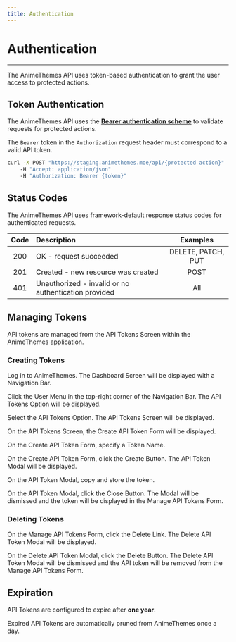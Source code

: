 ```yaml
---
title: Authentication
---
```


# Authentication

---

The AnimeThemes API uses token-based authentication to grant the user access to protected actions.

## Token Authentication

The AnimeThemes API uses the [**Bearer authentication scheme**](https://www.rfc-editor.org/rfc/rfc6750.html) to validate requests for protected actions.

The `Bearer` token in the `Authorization` request header must correspond to a valid API token.

```sh
curl -X POST "https://staging.animethemes.moe/api/{protected action}"
    -H "Accept: application/json"
    -H "Authorization: Bearer {token}"
```

## Status Codes

The AnimeThemes API uses framework-default response status codes for authenticated requests.

| Code | Description                                          | Examples           |
| :--: | :--------------------------------------------------- | :----------------: |
| 200  | OK - request succeeded                               | DELETE, PATCH, PUT |
| 201  | Created - new resource was created                   | POST               |
| 401  | Unauthorized - invalid or no authentication provided | All                |

## Managing Tokens

API tokens are managed from the API Tokens Screen within the AnimeThemes application.

### Creating Tokens

Log in to AnimeThemes. The Dashboard Screen will be displayed with a Navigation Bar.

Click the User Menu in the top-right corner of the Navigation Bar. The API Tokens Option will be displayed.

Select the API Tokens Option. The API Tokens Screen will be displayed.

On the API Tokens Screen, the Create API Token Form will be displayed.

On the Create API Token Form, specify a Token Name.

On the Create API Token Form, click the Create Button. The API Token Modal will be displayed.

On the API Token Modal, copy and store the token.

On the API Token Modal, click the Close Button. The Modal will be dismissed and the token will be displayed in the Manage API Tokens Form.

### Deleting Tokens

On the Manage API Tokens Form, click the Delete Link. The Delete API Token Modal will be displayed.

On the Delete API Token Modal, click the Delete Button. The Delete API Token Modal will be dismissed and the API token will be removed from the Manage API Tokens Form.

## Expiration

API Tokens are configured to expire after **one year**.

Expired API Tokens are automatically pruned from AnimeThemes once a day.